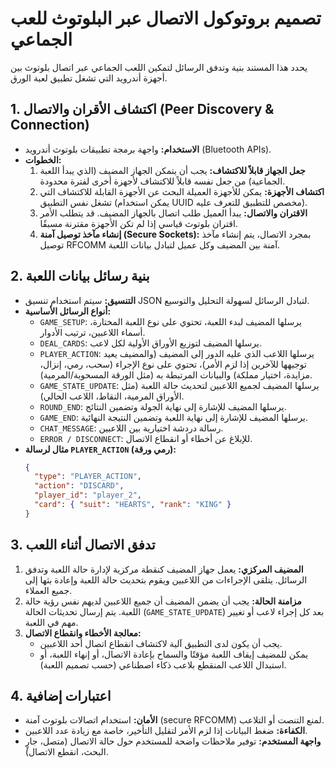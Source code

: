 # تصميم بروتوكول الاتصال عبر البلوتوث للعب الجماعي

يحدد هذا المستند بنية وتدفق الرسائل لتمكين اللعب الجماعي عبر اتصال بلوتوث بين أجهزة أندرويد التي تشغل تطبيق لعبة الورق.

## 1. اكتشاف الأقران والاتصال (Peer Discovery & Connection)

*   **الاستخدام:** واجهة برمجة تطبيقات بلوتوث أندرويد (Bluetooth APIs).
*   **الخطوات:**
    1.  **جعل الجهاز قابلاً للاكتشاف:** يجب أن يتمكن الجهاز المضيف (الذي يبدأ اللعبة الجماعية) من جعل نفسه قابلاً للاكتشاف لأجهزة أخرى لفترة محدودة.
    2.  **اكتشاف الأجهزة:** يمكن للأجهزة العميلة البحث عن الأجهزة القابلة للاكتشاف التي تشغل نفس التطبيق (يمكن استخدام UUID مخصص للتطبيق للتعرف عليه).
    3.  **الاقتران والاتصال:** يبدأ العميل طلب اتصال بالجهاز المضيف. قد يتطلب الأمر اقتران بلوتوث قياسي إذا لم تكن الأجهزة مقترنة مسبقًا.
    4.  **إنشاء مآخذ توصيل آمنة (Secure Sockets):** بمجرد الاتصال، يتم إنشاء مآخذ توصيل RFCOMM آمنة بين المضيف وكل عميل لتبادل بيانات اللعبة.

## 2. بنية رسائل بيانات اللعبة

*   **التنسيق:** سيتم استخدام تنسيق JSON لتبادل الرسائل لسهولة التحليل والتوسيع.
*   **أنواع الرسائل الأساسية:**
    *   `GAME_SETUP`: يرسلها المضيف لبدء اللعبة، تحتوي على نوع اللعبة المختارة، أسماء اللاعبين، ترتيب الأدوار.
    *   `DEAL_CARDS`: يرسلها المضيف لتوزيع الأوراق الأولية لكل لاعب.
    *   `PLAYER_ACTION`: يرسلها اللاعب الذي عليه الدور إلى المضيف (والمضيف يعيد توجيهها للآخرين إذا لزم الأمر)، تحتوي على نوع الإجراء (سحب، رمي، إنزال، مزايدة، اختيار مملكة) والبيانات المرتبطة به (مثل الورقة المسحوبة/المرمية).
    *   `GAME_STATE_UPDATE`: يرسلها المضيف لجميع اللاعبين لتحديث حالة اللعبة (مثل الأوراق المرمية، النقاط، اللاعب الحالي).
    *   `ROUND_END`: يرسلها المضيف للإشارة إلى نهاية الجولة وتضمين النتائج.
    *   `GAME_END`: يرسلها المضيف للإشارة إلى نهاية اللعبة وتضمين النتيجة النهائية.
    *   `CHAT_MESSAGE`: رسالة دردشة اختيارية بين اللاعبين.
    *   `ERROR / DISCONNECT`: للإبلاغ عن أخطاء أو انقطاع الاتصال.
*   **مثال لرسالة `PLAYER_ACTION` (رمي ورقة):**
    ```json
    {
      "type": "PLAYER_ACTION",
      "action": "DISCARD",
      "player_id": "player_2",
      "card": { "suit": "HEARTS", "rank": "KING" }
    }
    ```

## 3. تدفق الاتصال أثناء اللعب

1.  **المضيف المركزي:** يعمل جهاز المضيف كنقطة مركزية لإدارة حالة اللعبة وتدفق الرسائل. يتلقى الإجراءات من اللاعبين ويقوم بتحديث حالة اللعبة وإعادة بثها إلى جميع العملاء.
2.  **مزامنة الحالة:** يجب أن يضمن المضيف أن جميع اللاعبين لديهم نفس رؤية حالة اللعبة. يتم إرسال تحديثات الحالة (`GAME_STATE_UPDATE`) بعد كل إجراء لاعب أو تغيير مهم في اللعبة.
3.  **معالجة الأخطاء وانقطاع الاتصال:**
    *   يجب أن يكون لدى التطبيق آلية لاكتشاف انقطاع اتصال أحد اللاعبين.
    *   يمكن للمضيف إيقاف اللعبة مؤقتًا والسماح بإعادة الاتصال، أو إنهاء اللعبة، أو استبدال اللاعب المنقطع بلاعب ذكاء اصطناعي (حسب تصميم اللعبة).

## 4. اعتبارات إضافية

*   **الأمان:** استخدام اتصالات بلوتوث آمنة (secure RFCOMM) لمنع التنصت أو التلاعب.
*   **الكفاءة:** ضغط البيانات إذا لزم الأمر لتقليل التأخير، خاصة مع زيادة عدد اللاعبين.
*   **واجهة المستخدم:** توفير ملاحظات واضحة للمستخدم حول حالة الاتصال (متصل، جارٍ البحث، انقطع الاتصال).
